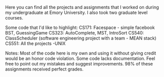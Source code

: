 Here you can find all the projects and assignments that I worked on during my undergraduate at Emory University. I also took two graduate level courses.

Some code that I'd like to highlight:
CS171: Facespace - simple facebook BST, GuessingGame
CS323: AutoComplete, MST, IntroSort
CS540: ClassScheduler (software engineering project with a team - MEAN stack)
CS551: All the projects -UNIX 

Notes:
Most of the code here is my own and using it without giving credit would be an honor code violation.
Some code lacks documentation.
Feel free to point out my mistakes and suggest improvements.
98% of these assignments received perfect grades. 


